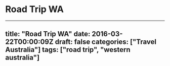 # Road Trip WA

---
title: "Road Trip WA"
date: 2016-03-22T00:00:09Z
draft: false
categories: ["Travel Australia"]
tags: ["road trip", "western australia"]
---
